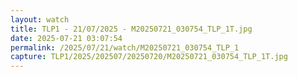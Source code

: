 ```yaml
---
layout: watch
title: TLP1 - 21/07/2025 - M20250721_030754_TLP_1T.jpg
date: 2025-07-21 03:07:54
permalink: /2025/07/21/watch/M20250721_030754_TLP_1
capture: TLP1/2025/202507/20250720/M20250721_030754_TLP_1T.jpg
---
```

